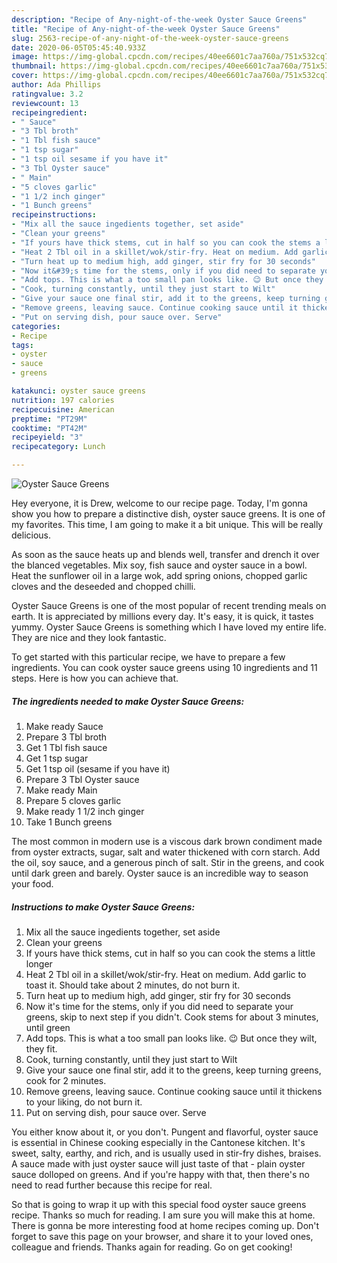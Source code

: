 ```yaml
---
description: "Recipe of Any-night-of-the-week Oyster Sauce Greens"
title: "Recipe of Any-night-of-the-week Oyster Sauce Greens"
slug: 2563-recipe-of-any-night-of-the-week-oyster-sauce-greens
date: 2020-06-05T05:45:40.933Z
image: https://img-global.cpcdn.com/recipes/40ee6601c7aa760a/751x532cq70/oyster-sauce-greens-recipe-main-photo.jpg
thumbnail: https://img-global.cpcdn.com/recipes/40ee6601c7aa760a/751x532cq70/oyster-sauce-greens-recipe-main-photo.jpg
cover: https://img-global.cpcdn.com/recipes/40ee6601c7aa760a/751x532cq70/oyster-sauce-greens-recipe-main-photo.jpg
author: Ada Phillips
ratingvalue: 3.2
reviewcount: 13
recipeingredient:
- " Sauce"
- "3 Tbl broth"
- "1 Tbl fish sauce"
- "1 tsp sugar"
- "1 tsp oil sesame if you have it"
- "3 Tbl Oyster sauce"
- " Main"
- "5 cloves garlic"
- "1 1/2 inch ginger"
- "1 Bunch greens"
recipeinstructions:
- "Mix all the sauce ingedients together, set aside"
- "Clean your greens"
- "If yours have thick stems, cut in half so you can cook the stems a little longer"
- "Heat 2 Tbl oil in a skillet/wok/stir-fry. Heat on medium. Add garlic to toast it. Should take about 2 minutes, do not burn it."
- "Turn heat up to medium high, add ginger, stir fry for 30 seconds"
- "Now it&#39;s time for the stems, only if you did need to separate your greens, skip to next step if you didn&#39;t. Cook stems for about 3 minutes, until green"
- "Add tops. This is what a too small pan looks like. 😉 But once they wilt, they fit."
- "Cook, turning constantly, until they just start to Wilt"
- "Give your sauce one final stir, add it to the greens, keep turning greens, cook for 2 minutes."
- "Remove greens, leaving sauce. Continue cooking sauce until it thickens to your liking, do not burn it."
- "Put on serving dish, pour sauce over. Serve"
categories:
- Recipe
tags:
- oyster
- sauce
- greens

katakunci: oyster sauce greens 
nutrition: 197 calories
recipecuisine: American
preptime: "PT29M"
cooktime: "PT42M"
recipeyield: "3"
recipecategory: Lunch

---
```



![Oyster Sauce Greens](https://img-global.cpcdn.com/recipes/40ee6601c7aa760a/751x532cq70/oyster-sauce-greens-recipe-main-photo.jpg)

Hey everyone, it is Drew, welcome to our recipe page. Today, I'm gonna show you how to prepare a distinctive dish, oyster sauce greens. It is one of my favorites. This time, I am going to make it a bit unique. This will be really delicious.

As soon as the sauce heats up and blends well, transfer and drench it over the blanced vegetables. Mix soy, fish sauce and oyster sauce in a bowl. Heat the sunflower oil in a large wok, add spring onions, chopped garlic cloves and the deseeded and chopped chilli.

Oyster Sauce Greens is one of the most popular of recent trending meals on earth. It is appreciated by millions every day. It's easy, it is quick, it tastes yummy. Oyster Sauce Greens is something which I have loved my entire life. They are nice and they look fantastic.


To get started with this particular recipe, we have to prepare a few ingredients. You can cook oyster sauce greens using 10 ingredients and 11 steps. Here is how you can achieve that.

<!--inarticleads1-->

##### The ingredients needed to make Oyster Sauce Greens:

1. Make ready  Sauce
1. Prepare 3 Tbl broth
1. Get 1 Tbl fish sauce
1. Get 1 tsp sugar
1. Get 1 tsp oil (sesame if you have it)
1. Prepare 3 Tbl Oyster sauce
1. Make ready  Main
1. Prepare 5 cloves garlic
1. Make ready 1 1/2 inch ginger
1. Take 1 Bunch greens


The most common in modern use is a viscous dark brown condiment made from oyster extracts, sugar, salt and water thickened with corn starch. Add the oil, soy sauce, and a generous pinch of salt. Stir in the greens, and cook until dark green and barely. Oyster sauce is an incredible way to season your food. 

<!--inarticleads2-->

##### Instructions to make Oyster Sauce Greens:

1. Mix all the sauce ingedients together, set aside
1. Clean your greens
1. If yours have thick stems, cut in half so you can cook the stems a little longer
1. Heat 2 Tbl oil in a skillet/wok/stir-fry. Heat on medium. Add garlic to toast it. Should take about 2 minutes, do not burn it.
1. Turn heat up to medium high, add ginger, stir fry for 30 seconds
1. Now it&#39;s time for the stems, only if you did need to separate your greens, skip to next step if you didn&#39;t. Cook stems for about 3 minutes, until green
1. Add tops. This is what a too small pan looks like. 😉 But once they wilt, they fit.
1. Cook, turning constantly, until they just start to Wilt
1. Give your sauce one final stir, add it to the greens, keep turning greens, cook for 2 minutes.
1. Remove greens, leaving sauce. Continue cooking sauce until it thickens to your liking, do not burn it.
1. Put on serving dish, pour sauce over. Serve


You either know about it, or you don&#39;t. Pungent and flavorful, oyster sauce is essential in Chinese cooking especially in the Cantonese kitchen. It&#39;s sweet, salty, earthy, and rich, and is usually used in stir-fry dishes, braises. A sauce made with just oyster sauce will just taste of that - plain oyster sauce dolloped on greens. And if you&#39;re happy with that, then there&#39;s no need to read further because this recipe for real. 

So that is going to wrap it up with this special food oyster sauce greens recipe. Thanks so much for reading. I am sure you will make this at home. There is gonna be more interesting food at home recipes coming up. Don't forget to save this page on your browser, and share it to your loved ones, colleague and friends. Thanks again for reading. Go on get cooking!
